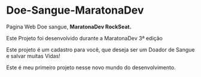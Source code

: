 # Doe-Sangue-MaratonaDev
Pagina Web Doe sangue, <b>MaratonaDev RockSeat.</b>

Este Projeto foi desenvolvido durante a MaratonaDev 3ª edição

Este projeto é um cadastro para você, que deseja ser um Doador de Sangue e salvar muitas Vidas!

Este é meu primeiro projeto nesse novo mundo do desenvolvimento.

